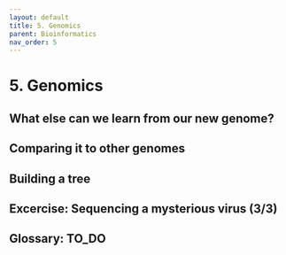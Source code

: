 ```yaml
---
layout: default
title: 5. Genomics
parent: Bioinformatics
nav_order: 5
---
```



# 5. Genomics

## What else can we learn from our new genome?
## Comparing it to other genomes
## Building a tree

## Excercise: Sequencing a mysterious virus (3/3)
## Glossary: TO_DO
